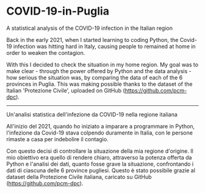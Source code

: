 # COVID-19-in-Puglia
A statistical analysis of the COVID-19 infection in the Italian region

Back in the early 2021, when I started learning to coding Python, the Covid-19 infection was hitting hard in Italy, causing people to remained at home in order to weaken the contagion.

With this I decided to check the situation in my home region. My goal was to make clear - through the power offered by Python and the data analysis - how serious the situation was, by comparing the data of each of the 6 provinces in Puglia. 
This was making possible thanks to the dataset of the Italian 'Protezione Civile', uploaded on GitHub (https://github.com/pcm-dpc).

---------------------------------------------------------------------------------------------------------

Un'analisi statistica dell'infezione da COVID-19 nella regione italiana

All'inizio del 2021, quando ho iniziato a imparare a programmare in Python, l'infezione da Covid-19 stava colpendo duramente in Italia, con le persone rimaste a casa per indebolire il contagio.

Con questo decisi di controllare la situazione della mia regione d'origine. Il mio obiettivo era quello di rendere chiaro, attraverso la potenza offerta da Python e l'analisi dei dati, quanto fosse grave la situazione, confrontando i dati di ciascuna delle 6 province pugliesi. 
Questo è stato possibile grazie al dataset della Protezione Civile italiana, caricato su GitHub (https://github.com/pcm-dpc).
